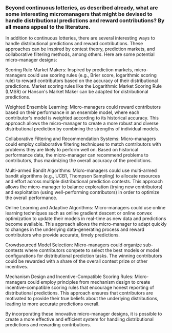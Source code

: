 


### Beyond continuous lotteries, as described already, what are some interesting micromanagers that might be devised to handle distributional predictions and reward contributions? By all means appeal to the literature. 

In addition to continuous lotteries, there are several interesting ways to handle distributional predictions and reward contributions. These approaches can be inspired by contest theory, prediction markets, and collaborative filtering methods, among others. Here are some potential micro-manager designs:

Scoring Rule Market Makers: Inspired by prediction markets, micro-managers could use scoring rules (e.g., Brier score, logarithmic scoring rule) to reward contributors based on the accuracy of their distributional predictions. Market scoring rules like the Logarithmic Market Scoring Rule (LMSR) or Hanson's Market Maker can be adapted for distributional predictions.

Weighted Ensemble Learning: Micro-managers could reward contributors based on their performance in an ensemble model, where each contributor's model is weighted according to its historical accuracy. This approach allows the micro-manager to create a more robust and diverse distributional prediction by combining the strengths of individual models.

Collaborative Filtering and Recommendation Systems: Micro-managers could employ collaborative filtering techniques to match contributors with problems they are likely to perform well on. Based on historical performance data, the micro-manager can recommend problems to contributors, thus maximizing the overall accuracy of the predictions.

Multi-armed Bandit Algorithms: Micro-managers could use multi-armed bandit algorithms (e.g., UCB1, Thompson Sampling) to allocate resources and effort across multiple distributional prediction contests. This approach allows the micro-manager to balance exploration (trying new contributors) and exploitation (using well-performing contributors) in order to optimize the overall performance.

Online Learning and Adaptive Algorithms: Micro-managers could use online learning techniques such as online gradient descent or online convex optimization to update their models in real-time as new data and predictions become available. This approach allows the micro-manager to adapt quickly to changes in the underlying data-generating process and reward contributors who provide accurate, timely predictions.

Crowdsourced Model Selection: Micro-managers could organize sub-contests where contributors compete to select the best models or model configurations for distributional prediction tasks. The winning contributors could be rewarded with a share of the overall contest prize or other incentives.

Mechanism Design and Incentive-Compatible Scoring Rules: Micro-managers could employ principles from mechanism design to create incentive-compatible scoring rules that encourage honest reporting of distributional predictions. This approach ensures that contributors are motivated to provide their true beliefs about the underlying distributions, leading to more accurate predictions overall.

By incorporating these innovative micro-manager designs, it is possible to create a more effective and efficient system for handling distributional predictions and rewarding contributions.
